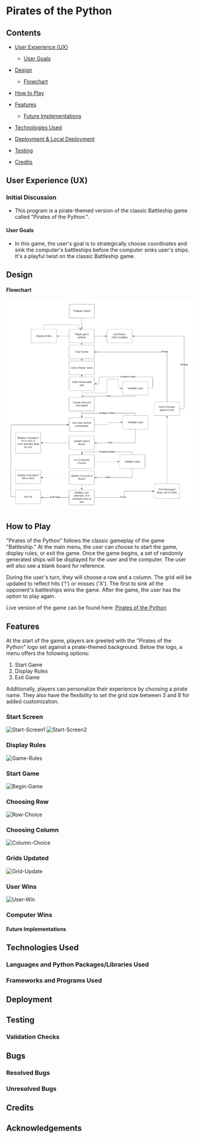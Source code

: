 # Pirates of the Python

## Contents

* [User Experience (UX)](#user-experience-ux)
  * [User Goals](#user-goals)

* [Design](#design)
  * [Flowchart](#flowchart)

* [How to Play](#how-to-play)

* [Features](#features)
  * [Future Implementations](#future-implementations)

* [Technologies Used](#technologies-used)

* [Deployment & Local Deployment](#deployment--local-development)

* [Testing](#testing)

* [Credits](#credits)


## User Experience (UX)

### Initial Discussion

- This program is a pirate-themed version of the classic Battleship game called "Pirates of the Python.".

#### User Goals

-  In this game, the user's goal is to strategically choose coordinates and sink the computer's battleships before the computer sinks user's ships. It's a playful twist on the classic Battleship game.

## Design

#### Flowchart

![PiratesOfThePython-flowchart](README-images/flowchart.png)

## How to Play

"Pirates of the Python" follows the classic gameplay of the game "Battleship." At the main menu, the user can choose to start the game, display rules, or exit the game. Once the game begins, a set of randomly generated ships will be displayed for the user and the computer. The user will also see a blank board for reference.

During the user's turn, they will choose a row and a column. The grid will be updated to reflect hits ('!') or misses ('X'). The first to sink all the opponent's battleships wins the game. After the game, the user has the option to play again.

Live version of the game can be found here: [Pirates of the Python](https://pirates-of-the-python-908715cee4da.herokuapp.com/)

## Features

At the start of the game, players are greeted with the "Pirates of the Python" logo set against a pirate-themed background. Below the logo, a menu offers the following options:

1. Start Game
2. Display Rules
3. Exit Game

Additionally, players can personalize their experience by choosing a pirate name. They also have the flexibility to set the grid size between 3 and 8 for added customization.

### Start Screen

 ![Start-Screen1]()
 ![Start-Screen2]()

### Display Rules

![Game-Rules]()

### Start Game

![Begin-Game]()

### Choosing Row

![Row-Choice]()

### Choosing Column

![Column-Choice]()

### Grids Updated

![Grid-Update]()

### User Wins

![User-Win]()

### Computer Wins

#### Future Implementations

## Technologies Used

### Languages and Python Packages/Libraries Used

### Frameworks and Programs Used

## Deployment

## Testing

### Validation Checks

## Bugs

### Resolved Bugs

### Unresolved Bugs

## Credits

## Acknowledgements